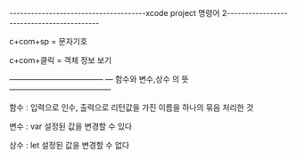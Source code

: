 --------------------------------------xcode project 명령어 2------------------------------------------

c+com+sp = 문자기호

c+com+클릭 = 객체 정보 보기

———————————— — 함수와 변수,상수 의 뜻 —————————————

함수 : 입력으로 인수, 출력으로 리턴값을 가진 이름을 하나의 묶음 처리한 것

변수 : var 설정된 값을 변경할 수 있다

상수 : let 설정된 값을 변경할 수 없다


